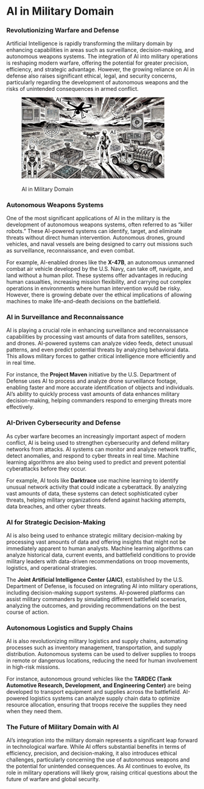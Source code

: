 # AI in Military Domain

### Revolutionizing Warfare and Defense

Artificial Intelligence is rapidly transforming the military domain by enhancing capabilities in areas such as surveillance, decision-making, and autonomous weapons systems. The integration of AI into military operations is reshaping modern warfare, offering the potential for greater precision, efficiency, and strategic advantage. However, the growing reliance on AI in defense also raises significant ethical, legal, and security concerns, particularly regarding the development of autonomous weapons and the risks of unintended consequences in armed conflict.

<div align="left">

<figure><img src="../../.gitbook/assets/image (4) (1) (1).png" alt="" width="375"><figcaption><p>AI in Military Domain</p></figcaption></figure>

</div>

### Autonomous Weapons Systems

One of the most significant applications of AI in the military is the development of autonomous weapons systems, often referred to as “killer robots.” These AI-powered systems can identify, target, and eliminate threats without direct human intervention. Autonomous drones, ground vehicles, and naval vessels are being designed to carry out missions such as surveillance, reconnaissance, and even combat.

For example, AI-enabled drones like the **X-47B**, an autonomous unmanned combat air vehicle developed by the U.S. Navy, can take off, navigate, and land without a human pilot. These systems offer advantages in reducing human casualties, increasing mission flexibility, and carrying out complex operations in environments where human intervention would be risky. However, there is growing debate over the ethical implications of allowing machines to make life-and-death decisions on the battlefield.

### AI in Surveillance and Reconnaissance

AI is playing a crucial role in enhancing surveillance and reconnaissance capabilities by processing vast amounts of data from satellites, sensors, and drones. AI-powered systems can analyze video feeds, detect unusual patterns, and even predict potential threats by analyzing behavioral data. This allows military forces to gather critical intelligence more efficiently and in real time.

For instance, the **Project Maven** initiative by the U.S. Department of Defense uses AI to process and analyze drone surveillance footage, enabling faster and more accurate identification of objects and individuals. AI’s ability to quickly process vast amounts of data enhances military decision-making, helping commanders respond to emerging threats more effectively.

### AI-Driven Cybersecurity and Defense

As cyber warfare becomes an increasingly important aspect of modern conflict, AI is being used to strengthen cybersecurity and defend military networks from attacks. AI systems can monitor and analyze network traffic, detect anomalies, and respond to cyber threats in real time. Machine learning algorithms are also being used to predict and prevent potential cyberattacks before they occur.

For example, AI tools like **Darktrace** use machine learning to identify unusual network activity that could indicate a cyberattack. By analyzing vast amounts of data, these systems can detect sophisticated cyber threats, helping military organizations defend against hacking attempts, data breaches, and other cyber threats.

### AI for Strategic Decision-Making

AI is also being used to enhance strategic military decision-making by processing vast amounts of data and offering insights that might not be immediately apparent to human analysts. Machine learning algorithms can analyze historical data, current events, and battlefield conditions to provide military leaders with data-driven recommendations on troop movements, logistics, and operational strategies.

The **Joint Artificial Intelligence Center (JAIC)**, established by the U.S. Department of Defense, is focused on integrating AI into military operations, including decision-making support systems. AI-powered platforms can assist military commanders by simulating different battlefield scenarios, analyzing the outcomes, and providing recommendations on the best course of action.

### Autonomous Logistics and Supply Chains

AI is also revolutionizing military logistics and supply chains, automating processes such as inventory management, transportation, and supply distribution. Autonomous systems can be used to deliver supplies to troops in remote or dangerous locations, reducing the need for human involvement in high-risk missions.

For instance, autonomous ground vehicles like the **TARDEC (Tank Automotive Research, Development, and Engineering Center)** are being developed to transport equipment and supplies across the battlefield. AI-powered logistics systems can analyze supply chain data to optimize resource allocation, ensuring that troops receive the supplies they need when they need them.

### The Future of Military Domain with AI

AI’s integration into the military domain represents a significant leap forward in technological warfare. While AI offers substantial benefits in terms of efficiency, precision, and decision-making, it also introduces ethical challenges, particularly concerning the use of autonomous weapons and the potential for unintended consequences. As AI continues to evolve, its role in military operations will likely grow, raising critical questions about the future of warfare and global security.
